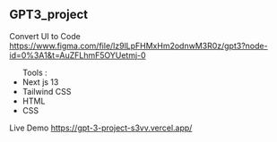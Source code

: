  ## GPT3_project
Convert UI to Code  https://www.figma.com/file/lz9lLpFHMxHm2odnwM3R0z/gpt3?node-id=0%3A1&t=AuZFLhmF5OYUetmj-0
<ul>
Tools :
   
<li> Next js 13</li>
 <li>Tailwind CSS</li>
 <li>HTML</li>
 <li>CSS</li>
</ul>
 
 
 Live Demo  https://gpt-3-project-s3vv.vercel.app/ 

